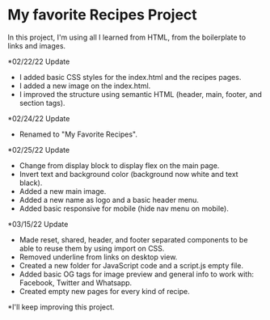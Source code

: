 # My favorite Recipes Project

In this project, I'm using all I learned from HTML, from the boilerplate to links and images.

*02/22/22 Update
- I added basic CSS styles for the index.html and the recipes pages.
- I added a new image on the index.html.
- I improved the structure using semantic HTML (header, main, footer, and section tags).

*02/24/22 Update
- Renamed to "My Favorite Recipes".

*02/25/22 Update
- Change from display block to display flex on the main page.
- Invert text and background color (background now white and text black).
- Added a new main image.
- Added a new name as logo and a basic header menu.
- Added basic responsive for mobile (hide nav menu on mobile).

*03/15/22 Update
- Made reset, shared, header, and footer separated components to be able to reuse them by using import on CSS.
- Removed underline from links on desktop view.
- Created a new folder for JavaScript code and a script.js empty file.
- Added basic OG tags for image preview and general info to work with: Facebook, Twitter and Whatsapp.
- Created empty new pages for every kind of recipe.

*I'll keep improving this project.

